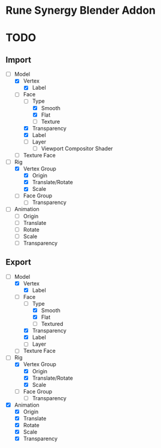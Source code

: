 # Rune Synergy Blender Addon

# TODO
## Import
- [ ] Model
  - [x] Vertex
    - [x] Label
  - [ ] Face
    - [ ] Type
      - [x] Smooth
      - [x] Flat
      - [ ] Texture
    - [x] Transparency
    - [x] Label
    - [ ] Layer
      - [ ] Viewport Compositor Shader
  - [ ] Texture Face
- [ ] Rig
  - [x] Vertex Group
    - [x] Origin
    - [x] Translate/Rotate
    - [x] Scale
  - [ ] Face Group
    - [ ] Transparency
- [ ] Animation
  - [ ] Origin
  - [ ] Translate
  - [ ] Rotate
  - [ ] Scale
  - [ ] Transparency

## Export
- [ ] Model
  - [x] Vertex
    - [x] Label
  - [ ] Face
    - [ ] Type
      - [x] Smooth
      - [x] Flat
      - [ ] Textured
    - [x] Transparency
    - [x] Label
    - [ ] Layer
  - [ ] Texture Face
- [ ] Rig
  - [x] Vertex Group
    - [x] Origin
    - [x] Translate/Rotate
    - [x] Scale
  - [ ] Face Group
    - [ ] Transparency
- [x] Animation
  - [x] Origin
  - [x] Translate
  - [x] Rotate
  - [x] Scale
  - [x] Transparency